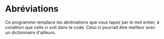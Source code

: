 # Abréviations

Ce programme remplace les abréviations que vous tapez par le mot entier, à condition que celle ci soit dans le code. Celui ci pourrait être meilleur avec un dictionnaire d'ailleurs.
